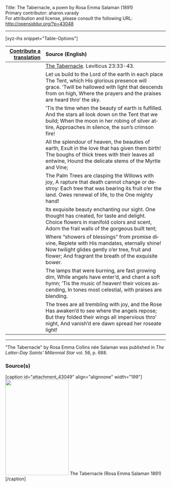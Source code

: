 <html>
<head></head>
<body>
Title: The Tabernacle, a poem by Rosa Emma Salaman (1891)<br />
Primary contributor: aharon.varady<br />
For attribution and license, please consult the following URL: <a href="http://opensiddur.org/?p=43048">http://opensiddur.org/?p=43048</a>
<p />
<hr />

[xyz-ihs snippet="Table-Options"]<table style="margin-left: auto; margin-right: auto;" class="draggable">
<thead><tr><th id="x" style="text-align: right;"><a href="/translate/" target="_blank" rel="noopener">Contribute a translation</a></th><th style="text-align: left;">Source (English)</th></tr></thead>
<tbody>
<tr><td style="vertical-align:top;">
<div class="liturgy" lang="he" style="text-align: right;">

</div></td>

<td style="vertical-align:top;">
<div class="english" lang="en" style="text-align: left;">
<u>The Tabernacle</u>.
<span class="citation">Leviticus 23:33-43.</span>
</div></td></tr>


<tr><td style="vertical-align:top;">
<div class="liturgy" lang="he" style="text-align: right;">

</div></td>

<td style="vertical-align:top;">
<div class="english" lang="en" style="text-align: left;">
Let us build to the Lord of the earth in each place 
The Tent, which His glorious presence will grace.
’Twill be hallowed with light that descends from on high,
Where the prayers and the praises are heard thro’ the sky.
</div></td></tr>


<tr><td style="vertical-align:top;">
<div class="liturgy" lang="he" style="text-align: right;">

</div></td>

<td style="vertical-align:top;">
<div class="english" lang="en" style="text-align: left;">
’Tis the time when the beauty of earth is fulfilled.
And the stars all look down on the Tent that we build;
When the moon in her robing of silver attire,
Approaches in silence, the sun’s crimson fire! 
</div></td></tr>


<tr><td style="vertical-align:top;">
<div class="liturgy" lang="he" style="text-align: right;">

</div></td>

<td style="vertical-align:top;">
<div class="english" lang="en" style="text-align: left;">
All the splendour of heaven, the beauties of earth,
Exult in the love that has given them birth!
The boughs of thick trees with their leaves all entwine,
Hound the delicate stems of the Myrtle and Vine;
</div></td></tr>


<tr><td style="vertical-align:top;">
<div class="liturgy" lang="he" style="text-align: right;">

</div></td>

<td style="vertical-align:top;">
<div class="english" lang="en" style="text-align: left;">
The Palm Trees are clasping the Willows with joy,
A rapture that death cannot change or destroy:
Each tree that was bearing its fruit o’er the land.
Owes renewal of life, to the One mighty hand! 
</div></td></tr>


<tr><td style="vertical-align:top;">
<div class="liturgy" lang="he" style="text-align: right;">

</div></td>

<td style="vertical-align:top;">
<div class="english" lang="en" style="text-align: left;">
Its exquisite beauty enchanting our sight.
One thought has created, for taste and delight.
Choice flowers in manifold colors and scent,
Adorn the frail walls of the gorgeous built tent;
</div></td></tr>


<tr><td style="vertical-align:top;">
<div class="liturgy" lang="he" style="text-align: right;">

</div></td>

<td style="vertical-align:top;">
<div class="english" lang="en" style="text-align: left;">
Where “showers of blessings” from promise divine,
Replete with His mandates, eternally shine!
Now twilight glides gently o’er tree, fruit and flower;
And fragrant the breath of the exquisite bower.
</div></td></tr>


<tr><td style="vertical-align:top;">
<div class="liturgy" lang="he" style="text-align: right;">

</div></td>

<td style="vertical-align:top;">
<div class="english" lang="en" style="text-align: left;">
The lamps that were burning, are fast growing dim,
While angels have enter’d, and chant a soft hymn;
’Tis the music of heaven! their voices ascending,
In tones most celestial, with praises are blending.
</div></td></tr>


<tr><td style="vertical-align:top;">
<div class="liturgy" lang="he" style="text-align: right;">

</div></td>

<td style="vertical-align:top;">
<div class="english" lang="en" style="text-align: left;">
The trees are all trembling with joy, and the Rose 
Has awaken’d to see where the angels repose;
But they folded their wings all impervious thro’ night,
And vanish’d ere dawn spread her roseate light!
</div></td></tr>
</tbody></table>

<hr />

"The Tabernacle" by Rosa Emma Collins née Salaman was published in <em>The Latter-Day Saints' Millennial Star</em> vol. 56, p. 688. 

<h3>Source(s)</h3>

[caption id="attachment_43049" align="alignnone" width="199"]<a href="https://opensiddur.org/wp-content/uploads/2022/03/The-Tabernacle-Rosa-Emma-Salaman-1891.png"><img src="https://opensiddur.org/wp-content/uploads/2022/03/The-Tabernacle-Rosa-Emma-Salaman-1891-199x300.png" alt="" width="199" height="300" class="size-medium wp-image-43049" /></a> The Tabernacle (Rosa Emma Salaman 1891)[/caption]

&nbsp;
</body>
</html>